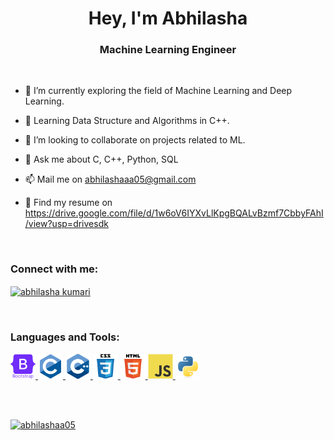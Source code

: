 
<h1 align="center">Hey, I'm Abhilasha</h1>
<h3 align="center">Machine Learning Engineer</h3>
<br>

- 🔭 I’m currently exploring the field of Machine Learning and Deep Learning.

- 🌱 Learning Data Structure and Algorithms in C++.

- 👯 I’m looking to collaborate on projects related to ML.

- 💬 Ask me about C, C++, Python, SQL

- 📫 Mail me on abhilashaaa05@gmail.com

- 📌 Find my resume on https://drive.google.com/file/d/1w6oV6IYXvLlKpgBQALvBzmf7CbbyFAhI/view?usp=drivesdk

<br>
<h3 align="left">Connect with me:</h3>
<p align="left">
<a href="https://linkedin.com/in/abhilasha01" target="blank"><img align="center" src="https://raw.githubusercontent.com/rahuldkjain/github-profile-readme-generator/master/src/images/icons/Social/linked-in-alt.svg" alt="abhilasha kumari" height="30" width="40" /></a>
</p>
<br>
<h3 align="left">Languages and Tools:</h3>
<p align="left"> <a href="https://getbootstrap.com" target="_blank" rel="noreferrer"> <img src="https://raw.githubusercontent.com/devicons/devicon/master/icons/bootstrap/bootstrap-plain-wordmark.svg" alt="bootstrap" width="40" height="40"/> </a> <a href="https://www.cprogramming.com/" target="_blank" rel="noreferrer"> <img src="https://raw.githubusercontent.com/devicons/devicon/master/icons/c/c-original.svg" alt="c" width="40" height="40"/> </a> <a href="https://www.w3schools.com/cpp/" target="_blank" rel="noreferrer"> <img src="https://raw.githubusercontent.com/devicons/devicon/master/icons/cplusplus/cplusplus-original.svg" alt="cplusplus" width="40" height="40"/> </a> <a href="https://www.w3schools.com/css/" target="_blank" rel="noreferrer"> <img src="https://raw.githubusercontent.com/devicons/devicon/master/icons/css3/css3-original-wordmark.svg" alt="css3" width="40" height="40"/> </a> <a href="https://www.w3.org/html/" target="_blank" rel="noreferrer"> <img src="https://raw.githubusercontent.com/devicons/devicon/master/icons/html5/html5-original-wordmark.svg" alt="html5" width="40" height="40"/> </a> <a href="https://developer.mozilla.org/en-US/docs/Web/JavaScript" target="_blank" rel="noreferrer"> <img src="https://raw.githubusercontent.com/devicons/devicon/master/icons/javascript/javascript-original.svg" alt="javascript" width="40" height="40"/> </a> <a href="https://www.python.org" target="_blank" rel="noreferrer"> <img src="https://raw.githubusercontent.com/devicons/devicon/master/icons/python/python-original.svg" alt="python" width="40" height="40"/> </a> </p>
<br><br>
<p> <a href="https://github.com/ryo-ma/github-profile-trophy"><img src="https://github-profile-trophy.vercel.app/?username=abhilashaa05" alt="abhilashaa05" /></a> </p>


